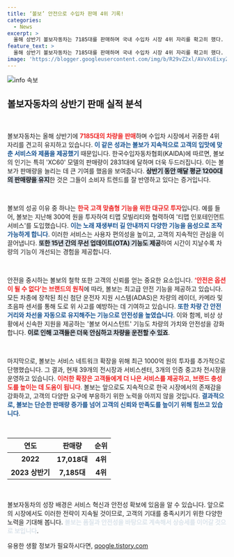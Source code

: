 ```yaml
---
title: ‘볼보’ 안전으로 수입차 판매 4위 기록!
categories:
  - News
excerpt: >
  올해 상반기 볼보자동차는 7185대를 판매하며 국내 수입차 시장 4위 자리를 확고히 했다. ‘XC60’이 가장 많은 판매를 기록했으며, 첨단 안전 기능과 맞춤형 인포테인먼트 서비스로 고객의 사랑을 받고 있다.
feature_text: >
  올해 상반기 볼보자동차는 7185대를 판매하며 국내 수입차 시장 4위 자리를 확고히 했다. ‘XC60’이 가장 많은 판매를 기록했으며, 첨단 안전 기능과 맞춤형 인포테인먼트 서비스로 고객의 사랑을 받고 있다.
image: 'https://blogger.googleusercontent.com/img/b/R29vZ2xl/AVvXsEixyZcFfHzMRdzZMjFBmAUKJYCLCGyLL1o632UiGVXcaFdKo_bkvkuCioo0uUKlGfBVcT3P84aROyZIXSBEx3Aw5nCQ3pTgDom1WDC4m8eifvWiAmWEEVb4x6G_l8C0QH225ldMjyaFvpxGEBGNO37VmDTDMHGhJPq73UglMfDca1-0aw/s1600/blogspot.png'
---
```


<p><img src="https://blogger.googleusercontent.com/img/b/R29vZ2xl/AVvXsEixyZcFfHzMRdzZMjFBmAUKJYCLCGyLL1o632UiGVXcaFdKo_bkvkuCioo0uUKlGfBVcT3P84aROyZIXSBEx3Aw5nCQ3pTgDom1WDC4m8eifvWiAmWEEVb4x6G_l8C0QH225ldMjyaFvpxGEBGNO37VmDTDMHGhJPq73UglMfDca1-0aw/s1600/blogspot.png" alt="info 속보" /></p>

<h2 data-ke-size="size26">볼보자동차의 상반기 판매 실적 분석</h2>

<p data-ke-size="size16">&nbsp;</p>

<p>볼보자동차는 올해 상반기에 <b><span style="color: #ee2323;">7185대의 차량을 판매</span></b>하며 수입차 시장에서 귀중한 4위 자리를 견고히 유지하고 있습니다. <b><span style="color: #1a5490;">이 같은 성과는 볼보가 지속적으로 고객의 입맛에 맞춘 서비스와 제품을 제공했기</span></b> 때문입니다. 한국수입자동차협회(KAIDA)에 따르면, 볼보의 인기는 특히 'XC60' 모델의 판매량이 2831대에 달하며 더욱 두드러집니다. 이는 볼보가 판매량을 늘리는 데 큰 기여를 했음을 보여줍니다. <b><span style="background-color: #21538527;">상반기 동안 매달 평균 1200대의 판매량을 유지</span></b>한 것은 그들이 소비자 트렌드를 잘 반영하고 있다는 증거입니다.</p>

<p data-ke-size="size16">&nbsp;</p>

<p>볼보의 성공 이유 중 하나는 <b><span style="color: #ee2323;">한국 고객 맞춤형 기능을 위한 대규모 투자</span></b>입니다. 예를 들어, 볼보는 지난해 300억 원을 투자하여 티맵 모빌리티와 협력하여 '티맵 인포테인먼트 서비스'를 도입했습니다. <b><span style="color: #1a5490;">이는 노래 재생부터 길 안내까지 다양한 기능을 음성으로 조작 가능하게 합니다</span></b>. 이러한 서비스는 사용자 편의성을 높이고, 고객의 지속적인 관심을 이끌어냅니다. <b><span style="background-color: #21538527;">또한 15년 간의 무선 업데이트(OTA) 기능도 제공</span></b>하여 시간이 지날수록 차량의 기능이 개선되는 경험을 제공합니다.</p>

<p data-ke-size="size16">&nbsp;</p>

<p>안전을 중시하는 볼보의 철학 또한 고객의 신뢰를 얻는 중요한 요소입니다. <b><span style="color: #ee2323;">‘안전은 옵션이 될 수 없다’는 브랜드의 원칙</span></b>에 따라, 볼보는 최고급 안전 기능을 제공하고 있습니다. 모든 차종에 장착된 최신 첨단 운전자 지원 시스템(ADAS)은 차량의 레이더, 카메라 및 초음파 센서를 통해 도로 위 사고를 예방하는 데 기여하고 있습니다. <b><span style="color: #1a5490;">또한 차량 간 안전거리와 차선을 자동으로 유지해주는 기능으로 안전성을 높였습니다</span></b>. 이와 함께, 비상 상황에서 신속한 지원을 제공하는 '볼보 어시스턴트' 기능도 차량의 가치와 안전성을 강화합니다. <b><span style="background-color: #21538527;">이로 인해 고객들은 더욱 안심하고 차량을 운전할 수 있죠</span></b>.</p>

<p data-ke-size="size16">&nbsp;</p>

<p>마지막으로, 볼보는 서비스 네트워크 확장을 위해 최근 1000억 원의 투자를 추가적으로 단행했습니다. 그 결과, 현재 39개의 전시장과 서비스센터, 3개의 인증 중고차 전시장을 운영하고 있습니다. <b><span style="color: #ee2323;">이러한 확장은 고객들에게 더 나은 서비스를 제공하고, 브랜드 충성도를 높이는 데 도움이 됩니다</span></b>. 볼보는 앞으로도 지속적으로 한국 시장에서의 존재감을 강화하고, 고객의 다양한 요구에 부응하기 위한 노력을 아끼지 않을 것입니다. <b><span style="color: #1a5490;">결과적으로, 볼보는 단순한 판매량 증가를 넘어 고객의 신뢰와 만족도를 높이기 위해 힘쓰고 있습니다</span></b>.</p>

<p data-ke-size="size16">&nbsp;</p>

<table style="text-align: center;">
  <thead>
    <tr>
      <th>연도</th>
      <th>판매량</th>
      <th>순위</th>
    </tr>
  </thead>
  <tbody>
    <tr>
      <td style="text-align: center; height: 17px;"><b>2022</b></td>
      <td style="text-align: center; height: 17px;"><b>17,018대</b></td>
      <td style="text-align: center; height: 17px;"><b>4위</b></td>
    </tr>
    <tr>
      <td style="text-align: center; height: 17px;"><b>2023 상반기</b></td>
      <td style="text-align: center; height: 17px;"><b>7,185대</b></td>
      <td style="text-align: center; height: 17px;"><b>4위</b></td>
    </tr>
  </tbody>
</table>

<p data-ke-size="size16">&nbsp;</p>

<p>볼보자동차의 성장 배경은 서비스 혁신과 안전성 확보에 있음을 알 수 있습니다. 앞으로의 시장에서도 이러한 전략이 지속될 것이므로, 고객의 기대를 충족시키기 위한 다양한 노력을 기대해 봅니다. <b><span style="color: #21538527;">볼보는 품질과 안전성을 바탕으로 계속해서 상승세를 이어갈 것으로 보입니다</span></b>.</p>
유용한 생활 정보가 필요하시다면, <a href="https://qoogle.tistory.com" rel="dofollow">qoogle.tistory.com</a>


